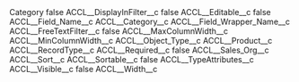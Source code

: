 <?xml version="1.0" encoding="UTF-8"?>
<CustomMetadata xmlns="http://soap.sforce.com/2006/04/metadata" xmlns:xsi="http://www.w3.org/2001/XMLSchema-instance" xmlns:xsd="http://www.w3.org/2001/XMLSchema">
    <label>Category</label>
    <protected>false</protected>
    <values>
        <field>ACCL__DisplayInFilter__c</field>
        <value xsi:type="xsd:boolean">false</value>
    </values>
    <values>
        <field>ACCL__Editable__c</field>
        <value xsi:type="xsd:boolean">false</value>
    </values>
    <values>
        <field>ACCL__Field_Name__c</field>
        <value xsi:type="xsd:string">ACCL__Category__c</value>
    </values>
    <values>
        <field>ACCL__Field_Wrapper_Name__c</field>
        <value xsi:nil="true"/>
    </values>
    <values>
        <field>ACCL__FreeTextFilter__c</field>
        <value xsi:type="xsd:boolean">false</value>
    </values>
    <values>
        <field>ACCL__MaxColumnWidth__c</field>
        <value xsi:nil="true"/>
    </values>
    <values>
        <field>ACCL__MinColumnWidth__c</field>
        <value xsi:nil="true"/>
    </values>
    <values>
        <field>ACCL__Object_Type__c</field>
        <value xsi:type="xsd:string">ACCL__Product__c</value>
    </values>
    <values>
        <field>ACCL__RecordType__c</field>
        <value xsi:nil="true"/>
    </values>
    <values>
        <field>ACCL__Required__c</field>
        <value xsi:type="xsd:boolean">false</value>
    </values>
    <values>
        <field>ACCL__Sales_Org__c</field>
        <value xsi:nil="true"/>
    </values>
    <values>
        <field>ACCL__Sort__c</field>
        <value xsi:nil="true"/>
    </values>
    <values>
        <field>ACCL__Sortable__c</field>
        <value xsi:type="xsd:boolean">false</value>
    </values>
    <values>
        <field>ACCL__TypeAttributes__c</field>
        <value xsi:nil="true"/>
    </values>
    <values>
        <field>ACCL__Visible__c</field>
        <value xsi:type="xsd:boolean">false</value>
    </values>
    <values>
        <field>ACCL__Width__c</field>
        <value xsi:nil="true"/>
    </values>
</CustomMetadata>
